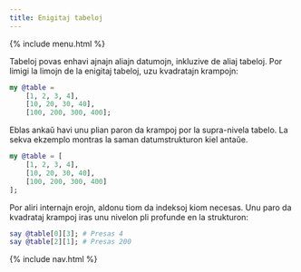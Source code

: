 ```yaml
---
title: Enigitaj tabeloj
---
```


{% include menu.html %}

Tabeloj povas enhavi ajnajn aliajn datumojn, inkluzive de aliaj tabeloj. Por limigi la limojn de la enigitaj tabeloj, uzu kvadratajn krampojn:

```raku
my @table = 
    [1, 2, 3, 4],
    [10, 20, 30, 40],
    [100, 200, 300, 400];
```

Eblas ankaŭ havi unu plian paron da krampoj por la supra-nivela tabelo. La sekva ekzemplo montras la saman datumstrukturon kiel antaŭe.

```raku
my @table = [
    [1, 2, 3, 4],
    [10, 20, 30, 40],
    [100, 200, 300, 400]
];
```

Por aliri internajn erojn, aldonu tiom da indeksoj kiom necesas. Unu paro da kvadrataj krampoj iras unu nivelon pli profunde en la strukturon:

```raku
say @table[0][3]; # Presas 4
say @table[2][1]; # Presas 200 
```


{% include nav.html %}